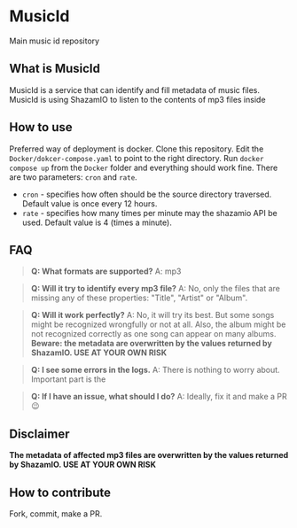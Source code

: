 # MusicId

Main music id repository

## What is MusicId

MusicId is a service that  can identify and fill metadata of music files.
MusicId is using ShazamIO to listen to the contents of mp3 files inside 

## How to use

Preferred way of deployment is docker.
Clone this repository.
Edit the `Docker/dokcer-compose.yaml` to point to the right directory.
Run `docker compose up` from the `Docker` folder and everything should work fine.
There are two parameters: `cron` and `rate`.

 - `cron` - specifies how often should be the source directory traversed. Default value is once every 12 hours.
 - `rate` - specifies how many times per minute may the shazamio API be used. Default value is 4 (times a minute).

## FAQ

> __Q: What formats are supported?__
> A: mp3

> __Q: Will it try to identify every mp3 file?__
> A: No, only the files that are missing any of these properties: "Title", "Artist" or "Album".

> __Q: Will it work perfectly?__
> A: No, it will try its best. But some songs might be recognized wrongfully or not at all. Also, the album might be not recognized correctly as one song can appear on many albums. __Beware: the metadata are overwritten by the values returned by ShazamIO. USE AT YOUR OWN RISK__

> __Q: I see some errors in the logs.__
> A: There is nothing to worry about. Important part is the 

> __Q: If I have an issue, what should I do?__
> A: Ideally, fix it and make a PR 😉

## Disclaimer

__The metadata of affected mp3 files are overwritten by the values returned by ShazamIO. USE AT YOUR OWN RISK__


## How to contribute

Fork, commit, make a PR.